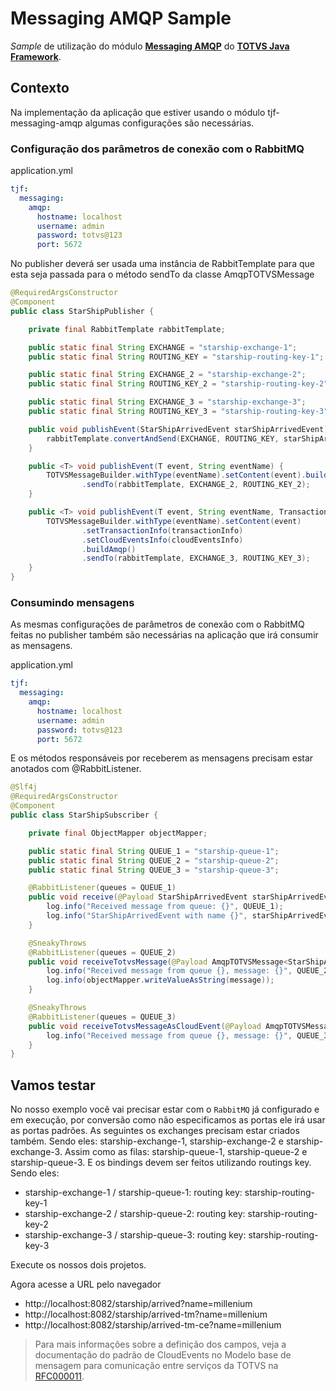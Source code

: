 # Messaging AMQP Sample

_Sample_ de utilização do módulo [__Messaging AMQP__][tjf-messaging-stream] do [__TOTVS Java Framework__][tjf].

## Contexto

Na implementação da aplicação que estiver usando o módulo tjf-messaging-amqp algumas configurações são necessárias. 


### Configuração dos parâmetros de conexão com o RabbitMQ

application.yml

```yml
tjf:
  messaging:
    amqp:
      hostname: localhost
      username: admin
      password: totvs@123
      port: 5672
```

No publisher deverá ser usada uma instância de RabbitTemplate para que esta seja passada para o método sendTo da classe AmqpTOTVSMessage

```java
@RequiredArgsConstructor
@Component
public class StarShipPublisher {

    private final RabbitTemplate rabbitTemplate;

    public static final String EXCHANGE = "starship-exchange-1";
    public static final String ROUTING_KEY = "starship-routing-key-1";

    public static final String EXCHANGE_2 = "starship-exchange-2";
    public static final String ROUTING_KEY_2 = "starship-routing-key-2";

    public static final String EXCHANGE_3 = "starship-exchange-3";
    public static final String ROUTING_KEY_3 = "starship-routing-key-3";

    public void publishEvent(StarShipArrivedEvent starShipArrivedEvent) {
        rabbitTemplate.convertAndSend(EXCHANGE, ROUTING_KEY, starShipArrivedEvent);
    }

    public <T> void publishEvent(T event, String eventName) {
        TOTVSMessageBuilder.withType(eventName).setContent(event).buildAmqp()
                .sendTo(rabbitTemplate, EXCHANGE_2, ROUTING_KEY_2);
    }

    public <T> void publishEvent(T event, String eventName, TransactionInfo transactionInfo, CloudEventsInfo cloudEventsInfo) {
        TOTVSMessageBuilder.withType(eventName).setContent(event)
                .setTransactionInfo(transactionInfo)
                .setCloudEventsInfo(cloudEventsInfo)
                .buildAmqp()
                .sendTo(rabbitTemplate, EXCHANGE_3, ROUTING_KEY_3);
    }
}
```

### Consumindo mensagens

As mesmas configurações de parâmetros de conexão com o RabbitMQ feitas no publisher também são necessárias na aplicação que irá consumir as mensagens.

application.yml
```yml
tjf:
  messaging:
    amqp:
      hostname: localhost
      username: admin
      password: totvs@123
      port: 5672
```

E os métodos responsáveis por receberem as mensagens precisam estar anotados com @RabbitListener.

```java
@Slf4j
@RequiredArgsConstructor
@Component
public class StarShipSubscriber {

    private final ObjectMapper objectMapper;

    public static final String QUEUE_1 = "starship-queue-1";
    public static final String QUEUE_2 = "starship-queue-2";
    public static final String QUEUE_3 = "starship-queue-3";

    @RabbitListener(queues = QUEUE_1)
    public void receive(@Payload StarShipArrivedEvent starShipArrivedEvent) {
        log.info("Received message from queue: {}", QUEUE_1);
        log.info("StarShipArrivedEvent with name {}", starShipArrivedEvent.getName());
    }

    @SneakyThrows
    @RabbitListener(queues = QUEUE_2)
    public void receiveTotvsMessage(@Payload AmqpTOTVSMessage<StarShipArrivedEvent> message) {
        log.info("Received message from queue {}, message: {}", QUEUE_2, objectMapper.writeValueAsString(message));
        log.info(objectMapper.writeValueAsString(message));
    }

    @SneakyThrows
    @RabbitListener(queues = QUEUE_3)
    public void receiveTotvsMessageAsCloudEvent(@Payload AmqpTOTVSMessage<StarShipArrivedEvent> message) {
        log.info("Received message from queue {}, message: {}", QUEUE_3, objectMapper.writeValueAsString(message));
    }
}
```

## Vamos testar

No nosso exemplo você vai precisar estar com o `RabbitMQ` já configurado e em execução, por conversão como não especificamos as portas ele irá usar as portas padrões.
As seguintes os exchanges precisam estar criados também. Sendo eles: starship-exchange-1, starship-exchange-2 e starship-exchange-3.
Assim como as filas: starship-queue-1, starship-queue-2 e starship-queue-3.
E os bindings devem ser feitos utilizando routings key. Sendo eles:

- starship-exchange-1 / starship-queue-1: routing key: starship-routing-key-1
- starship-exchange-2 / starship-queue-2: routing key: starship-routing-key-2
- starship-exchange-3 / starship-queue-3: routing key: starship-routing-key-3
 

Execute os nossos dois projetos.

Agora acesse a URL pelo navegador 
 - http://localhost:8082/starship/arrived?name=millenium
 - http://localhost:8082/starship/arrived-tm?name=millenium
 - http://localhost:8082/starship/arrived-tm-ce?name=millenium

> Para mais informações sobre a definição dos campos, veja a documentação do padrão de CloudEvents no Modelo base de mensagem para comunicação entre serviços da TOTVS na [RFC000011].

[tjf-messaging-stream]: https://tjf.totvs.com.br/wiki/v3/tjf-messaging-stream
[tjf]: https://tjf.totvs.com.br
[RFC000011]: https://arquitetura.totvs.io/architectural-records/RFCs/Corporativas/RFC000011/
